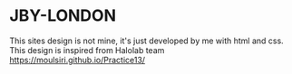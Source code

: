 # JBY-LONDON
This sites design is not mine, it's just developed by me with html and css. This design is inspired from Halolab team
https://moulsiri.github.io/Practice13/
